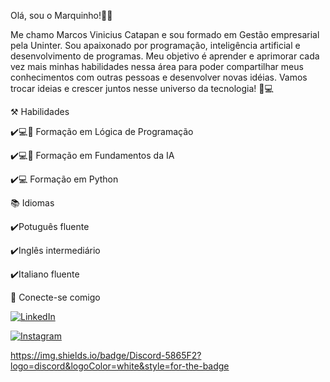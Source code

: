 Olá, sou o Marquinho!🙋‍♂️

Me chamo Marcos Vinicius Catapan e sou formado em Gestão empresarial pela Uninter.
Sou apaixonado por programação, inteligência artificial e desenvolvimento de programas. Meu objetivo é aprender e aprimorar cada vez mais minhas habilidades nessa área para poder compartilhar meus conhecimentos com outras pessoas e desenvolver novas idéias. Vamos trocar ideias e crescer juntos nesse universo da tecnologia! 🚀💻

⚒️ Habilidades

✔️💻🧠 Formação em Lógica de Programação

✔️💻🧠 Formação em Fundamentos da IA

✔️💻 Formação em Python 



📚 Idiomas

✔️Potuguês fluente

✔️Inglês intermediário

✔️Italiano fluente


📲 Conecte-se comigo

[![LinkedIn](https://img.shields.io/badge/LinkedIn-0077B5?style=for-the-badge&logo=linkedin&logoColor=white)](https://www.linkedin.com/in/marcos-vinicius-catapan-b766b1305/)

[![Instagram](https://img.shields.io/badge/-Instagram-%23E4405F?style=for-the-badge&logo=instagram&logoColor=white)](https://www.instagram.com/marcos_catapan/)

https://img.shields.io/badge/Discord-5865F2?logo=discord&logoColor=white&style=for-the-badge
